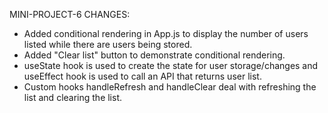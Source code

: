 MINI-PROJECT-6 CHANGES:
- Added conditional rendering in App.js to display the number of users listed while there are users being stored.
- Added "Clear list" button to demonstrate conditional rendering.
- useState hook is used to create the state for user storage/changes and useEffect hook is used to call an API that returns user list.
- Custom hooks handleRefresh and handleClear deal with refreshing the list and clearing the list.

